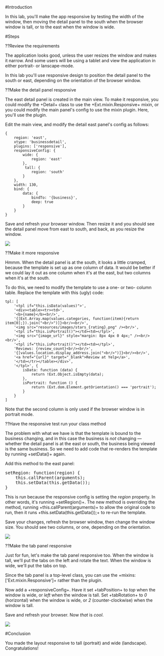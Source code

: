 #Introduction

In this lab, you'll make the app responsive by testing the width of the window, then 
moving the detail panel to the south when the browser window is tall, or to the east when the 
window is wide.

#Steps

??Review the requirements

The application looks good, unless the user resizes the window and makes it narrow. And some
users will be using a tablet and view the application in either portrait- or lanscape-mode.

In this lab you'll use responsive design to position the detail panel to the south or east,
depending on the orientation of the browser window.


??Make the detail panel responsive

The east detail panel is created in the main view. To make it responsive, you could modify the
+Detail+ class to use the +Ext.mixin.Responsive+ mixin, or you could modify the main panel's 
config to use the mixin plugin. Here, you'll use the plugin.

Edit the main view, and modify the detail east panel's config as follows:

    {
        region: 'east',
        xtype: 'businessdetail',
        plugins: ['responsive'],
        responsiveConfig: {
            wide: {
                region: 'east'
            },
             tall: {
                region: 'south'
            }
        },
        width: 130,
        bind: {
            data: {
                bindTo: '{business}',
                deep: true
            }
        }
    }

Save and refresh your browser window. Then resize it and you should see the detail panel move from east to south, and back, as you resize the window. 

<img src="resources/images/yelp/ResponsiveInitial.jpg">



??Make it more responsive

Hmmm. When the detail panel is at the south, it looks a little cramped, because the template is 
set up as one column of data. It would be better if we could lay it out as one column when it's at the east, but 
two columns when it's at the south.

To do this, we need to modify the template to use a one- or two- column table. Replace the template with 
this (ugly) code:


    tpl: [
        '<tpl if="this.isData(values)">',
        '<div><table><tr><td>',
        '<b>{name}</b><br/>',
        '{[Ext.Array.map(values.categories, function(item){return item[0];}).join("<br/>")]}<br/><br/>',
        '<img src="resources/images/stars_{rating}.png" /><br/>',
        '<tpl if="this.isPortrait()"></td><td></tpl>',
        '<img src="{image_url}" style="margin: 8px 4px 0 4px;" /><br/><br/>',
        '<tpl if="this.isPortrait()"></td><td></tpl>',
        'Reviews: {review_count}<br/><br/>',
        '{[values.location.display_address.join("<br/>")]}<br/><br/>',
        '<a href="{url}" target="_blank">Review at Yelp</a>',
        '</td></tr></table></div>',
        '</tpl>', {
            isData: function (data) {
                return !Ext.Object.isEmpty(data);
            },
            isPortrait: function () {
                return (Ext.dom.Element.getOrientation() === 'portrait');
            }
        }
    ]


Note that the second column is only used if the browser window is in portrait mode.


??Have the responsive test run your class method
 
The problem with what we have is that the template is bound to the 
business changing, and in this case the business is *not* changing &mdash; whether the detail panel 
is at the east or south, the business being viewed is the same business. So we need to add code that
re-renders the template by running +setData()+ again.

Add this method to the east panel:
<pre>
setRegion: function(region) {
	this.callParent(arguments);
	this.setData(this.getData());
}
</pre>

This is run because the responsive config is setting the *region* property. In other words, it's
running +setRegion()+. The new method is overriding the method, running +this.callParent(arguments)+
to allow the original code to run, then it runs +this.setData(this.getData());+ to re-run the template.

Save your changes, refresh the browser window, then change the window size. You should see two columns, 
or one, depending on the orientation.

<img src="resources/images/yelp/ResponsiveTableColumns.jpg">


??Make the tab panel responsive

Just for fun, let's make the tab panel responsive too. When the window is tall, we'll put
the tabs on the left and rotate the text. When the window is wide, we'll put the tabs on top. 

Since the tab panel is a top-level class, you can use the +mixins:['Ext.mixin.Responsive']+ rather than the
plugin. 

Now add a +responsiveConfig+. Have it set +tabPosition+ to *top* when the window is wide, or *left* when
the window is tall. Set +tabRotation+ to *0* (horizontal) when the window is wide, or *2* (counter-clockwise) 
when the window is tall. 

Save and refresh your browser. Now *that* is *cool*.

<img src="resources/images/yelp/ResponsiveTabPosition.jpg">


#Conclusion

You made the layout responsive to tall (portrait) and wide (landscape). Congratulations!